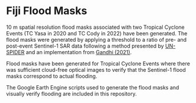 # Fiji Flood Masks

10 m spatial resolution flood masks associated with two Tropical Cyclone Events (TC Yasa in 2020 and TC Cody in 2022) have been generated. The flood masks were generated by applying a threshold to a ratio of pre- and post-event Sentinel-1 SAR data following a method presented by [UN-SPIDER](https://www.un-spider.org/advisory-support/recommended-practices/recommended-practice-google-earth-engine-flood-mapping/step-by-step) and an implementation from [Gandhi (2021)](https://courses.spatialthoughts.com/gee-water-resources-management.html).

Flood masks have been generated for Tropical Cyclone Events where there was sufficient cloud-free optical images to verify that the Sentinel-1 flood masks correspond to actual flooding. 

The Google Earth Engine scripts used to generate the flood masks and visually verify flooding are included in this repository. 